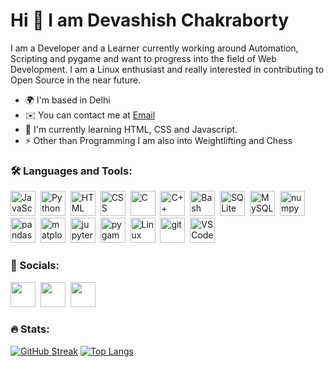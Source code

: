 <!--
**devashishchakraborty/devashishchakraborty** is a ✨ _special_ ✨ repository because its `README.md` (this file) appears on your GitHub profile.

Here are some ideas to get you started:

- 🔭 I’m currently working on ...
- 🌱 I’m currently learning ...
- 👯 I’m looking to collaborate on ...
- 🤔 I’m looking for help with ...
- 💬 Ask me about ...
- 📫 How to reach me: ...
- 😄 Pronouns: ...
- ⚡ Fun fact: ...
-->

Hi 👋 I am Devashish Chakraborty
======================================
I am a Developer and a Learner currently working around Automation, Scripting and pygame and want to progress into the field of Web Development. I am a Linux enthusiast and really interested in contributing to Open Source in the near future.
* 🌍  I'm based in Delhi
* ✉️  You can contact me at [Email](mailto:devashishchakra@gmail.com)
* 🧠  I'm currently learning HTML, CSS and Javascript.
* ⚡  Other than Programming I am also into Weightlifting and Chess

### 🛠️ Languages and Tools:

<div>
  <img src="https://cdn.jsdelivr.net/gh/devicons/devicon/icons/javascript/javascript-original.svg" title="JavaScript" alt="JavaScript" height="40"/>&nbsp;
  <img src="https://cdn.jsdelivr.net/gh/devicons/devicon/icons/python/python-original.svg" title="Python" alt="Python" height="40"/>&nbsp;
  <img src="https://cdn.jsdelivr.net/gh/devicons/devicon/icons/html5/html5-original.svg" title="HTML" alt="HTML" height="40"/>&nbsp;
  <img src="https://cdn.jsdelivr.net/gh/devicons/devicon/icons/css3/css3-original.svg" title="CSS" alt="CSS" height="40"/>&nbsp;
  <img src="https://cdn.jsdelivr.net/gh/devicons/devicon/icons/c/c-original.svg" title="C" alt="C" height="40"/>&nbsp;
  <img src="https://cdn.jsdelivr.net/gh/devicons/devicon/icons/cplusplus/cplusplus-original.svg" title="C++" alt="C++" height="40"/>&nbsp;
  <img src="https://cdn.jsdelivr.net/gh/devicons/devicon/icons/bash/bash-original.svg" title="Bash" alt="Bash" height="40"/>&nbsp;
  <img src="https://cdn.jsdelivr.net/gh/devicons/devicon/icons/sqlite/sqlite-original.svg" title="SQLite" alt="SQLite" height="40"/>&nbsp;
  <img src="https://cdn.jsdelivr.net/gh/devicons/devicon/icons/mysql/mysql-original.svg" title="MySQL" alt="MySQL" height="40"/>&nbsp;
  <img src="https://cdn.jsdelivr.net/gh/devicons/devicon/icons/numpy/numpy-original.svg" title="numpy" alt="numpy" height="40"/>&nbsp;
  <img src="https://cdn.jsdelivr.net/gh/devicons/devicon/icons/pandas/pandas-original.svg" title="pandas" alt="pandas" height="40"/>&nbsp;
  <img src="https://upload.wikimedia.org/wikipedia/commons/8/84/Matplotlib_icon.svg" title="matplotlib" alt="matplotlib" height="40"/>&nbsp;
  <img src="https://cdn.jsdelivr.net/gh/devicons/devicon/icons/jupyter/jupyter-original-wordmark.svg" title="jupyter notebook" alt="jupyter notebook" height="40"/>&nbsp;
  <img src="https://upload.wikimedia.org/wikipedia/commons/b/be/Pygame_logo.svg" title="pygame" alt="pygame" height="40"/>&nbsp;
  <img src="https://cdn.jsdelivr.net/gh/devicons/devicon/icons/linux/linux-original.svg" title="Linux" alt="Linux" height="40"/>&nbsp;
  <img src="https://cdn.jsdelivr.net/gh/devicons/devicon/icons/git/git-original.svg" title="git" alt="git" height="40"/>&nbsp;
  <img src="https://cdn.jsdelivr.net/gh/devicons/devicon/icons/vscode/vscode-original.svg" title="VSCode" alt="VSCode" height="40"/>&nbsp;
</div>


### 🔗 Socials:
<div>
  <a href="https://www.github.com/devashishchakraborty" target="_blank" rel="noreferrer"> <img src="https://cdn.jsdelivr.net/gh/devicons/devicon/icons/github/github-original.svg" height="40" /></a>&nbsp;
  <a href="https://www.linkedin.com/in/devashishchakraborty" target="_blank" rel="noreferrer"><img src="https://cdn.jsdelivr.net/gh/devicons/devicon/icons/linkedin/linkedin-original.svg" height="40" /></a>&nbsp;
  <a href="https://discord.com/users/443706085673533440" target="_blank" rel="noreferrer"><img src="https://user-images.githubusercontent.com/49796291/210858740-1f7c08d4-0810-4ad2-95fb-3f808376d2cc.svg" height="40" /></a>
</div>

### 🔥 Stats:
[![GitHub Streak](https://github-readme-streak-stats.herokuapp.com?user=devashishchakraborty&theme=dracula)](https://git.io/streak-stats)
[![Top Langs](https://github-readme-stats.vercel.app/api/top-langs/?username=devashishchakraborty&layout=compact&theme=dracula&show_icons=true)](https://github.com/anuraghazra/github-readme-stats)
